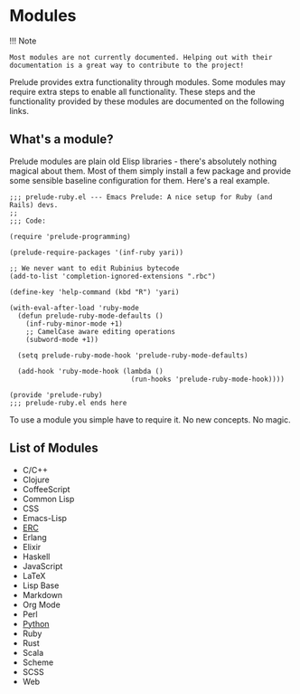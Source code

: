 # Modules

!!! Note

    Most modules are not currently documented. Helping out with their
    documentation is a great way to contribute to the project!

Prelude provides extra functionality through modules. Some modules may
require extra steps to enable all functionality. These steps and the
functionality provided by these modules are documented on the
following links.

## What's a module?

Prelude modules are plain old Elisp libraries - there's absolutely nothing magical about them.
Most of them simply install a few package and provide some sensible baseline configuration for them.
Here's a real example.

``` emacs-lisp
;;; prelude-ruby.el --- Emacs Prelude: A nice setup for Ruby (and Rails) devs.
;;
;;; Code:

(require 'prelude-programming)

(prelude-require-packages '(inf-ruby yari))

;; We never want to edit Rubinius bytecode
(add-to-list 'completion-ignored-extensions ".rbc")

(define-key 'help-command (kbd "R") 'yari)

(with-eval-after-load 'ruby-mode
  (defun prelude-ruby-mode-defaults ()
    (inf-ruby-minor-mode +1)
    ;; CamelCase aware editing operations
    (subword-mode +1))

  (setq prelude-ruby-mode-hook 'prelude-ruby-mode-defaults)

  (add-hook 'ruby-mode-hook (lambda ()
                              (run-hooks 'prelude-ruby-mode-hook))))

(provide 'prelude-ruby)
;;; prelude-ruby.el ends here
```

To use a module you simple have to require it. No new concepts. No magic.

## List of Modules

- C/C++
- Clojure
- CoffeeScript
- Common Lisp
- CSS
- Emacs-Lisp
- [ERC](erc.md)
- Erlang
- Elixir
- Haskell
- JavaScript
- LaTeX
- Lisp Base
- Markdown
- Org Mode
- Perl
- [Python](python.md)
- Ruby
- Rust
- Scala
- Scheme
- SCSS
- Web
